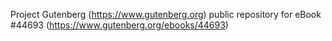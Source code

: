Project Gutenberg (https://www.gutenberg.org) public repository for eBook #44693 (https://www.gutenberg.org/ebooks/44693)

